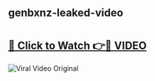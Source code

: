 ## genbxnz-leaked-video 

# <h2><a href="http://freeplayer.one?title=genbxnz-leaked-video&ref=21J">🔗 Click to Watch 👉🔴 VIDEO</a></h2>

<a href="http://freeplayer.one?title=genbxnz-leaked-video&ref=21J" rel="nofollow" data-target="animated-image.originalLink"><img src="https://i.ibb.co.com/xMMVF88/686577567.gif" alt="Viral Video Original" style="max-width: 100%; display: inline-block;" data-target="animated-image.originalImage"></a>

